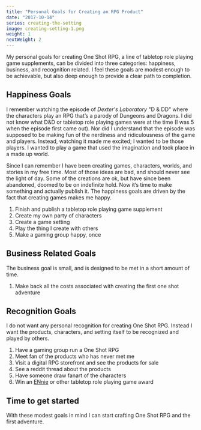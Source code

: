 ```yaml
---
title: "Personal Goals for Creating an RPG Product"
date: "2017-10-14"
series: creating-the-setting
image: creating-setting-1.png
weight: 1
nextWeight: 2
---
```


My personal goals for creating One Shot RPG, a line of tabletop role playing game supplements, can be divided into three categories: happiness, business, and recognition related. I feel these goals are modest enough to be achievable, but also deep enough to provide a clear path to completion.<!--more-->

## Happiness Goals
I remember watching the episode of _Dexter's Laboratory_ "D & DD" where the characters play an RPG that’s a parody of Dungeons and Dragons. I did not know what D&D or tabletop role playing games were at the time (I was 5 when the episode first came out). Nor did I understand that the episode was supposed to be making fun of the nerdiness and ridiculousness of the game and players. Instead, watching it made me excited; I wanted to be those players. I wanted to play a game that used the imagination and took place in a made up world.

Since I can remember I have been creating games, characters, worlds, and stories in my free time. Most of those ideas are bad, and should never see the light of day. Some of the creations are ok, but have since been abandoned, doomed to be on indefinite hold. Now it’s time to make something and actually publish it. The happiness goals are driven by the fact that creating games makes me happy.

1. Finish and publish a tabletop role playing game supplement
1. Create my own party of characters
1. Create a game setting
1. Play the thing I create with others
1. Make a gaming group happy, once

## Business Related Goals
The business goal is small, and is designed to be met in a short amount of time.

1. Make back all the costs associated with creating the first one shot adventure

## Recognition Goals
I do not want any personal recognition for creating One Shot RPG. Instead I want the products, characters, and setting itself to be recognized and played by others.

1. Have a gaming group run a One Shot RPG
1. Meet fan of the products who has never met me
1. Visit a digital RPG storefront and see the products for sale
1. See a reddit thread about the products
1. Have someone draw fanart of the characters
1. Win an [ENnie](http://www.ennie-awards.com/blog/) or other tabletop role playing game award

## Time to get started
With these modest goals in mind I can start crafting One Shot RPG and the first adventure.
